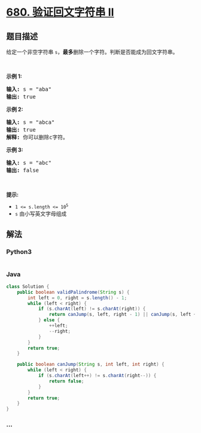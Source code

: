 # [680. 验证回文字符串 Ⅱ](https://leetcode-cn.com/problems/valid-palindrome-ii)



## 题目描述

<!-- 这里写题目描述 -->

<p>给定一个非空字符串 <code>s</code>，<strong>最多</strong>删除一个字符。判断是否能成为回文字符串。</p>

<p> </p>

<p><strong>示例 1:</strong></p>

<pre>
<strong>输入:</strong> s = "aba"
<strong>输出:</strong> true
</pre>

<p><strong>示例 2:</strong></p>

<pre>
<strong>输入:</strong> s = "abca"
<strong>输出:</strong> true
<strong>解释:</strong> 你可以删除c字符。
</pre>

<p><strong>示例 3:</strong></p>

<pre>
<strong>输入:</strong> s = "abc"
<strong>输出:</strong> false</pre>

<p> </p>

<p><strong>提示:</strong></p>

<ul>
	<li><code>1 <= s.length <= 10<sup>5</sup></code></li>
	<li><code>s</code> 由小写英文字母组成</li>
</ul>


## 解法

<!-- 这里可写通用的实现逻辑 -->

<!-- tabs:start -->

### **Python3**

<!-- 这里可写当前语言的特殊实现逻辑 -->

```python

```

### **Java**

<!-- 这里可写当前语言的特殊实现逻辑 -->

```java
class Solution {
    public boolean validPalindrome(String s) {
        int left = 0, right = s.length() - 1;
        while (left < right) {
            if (s.charAt(left) != s.charAt(right)) {
                return canJump(s, left, right - 1) || canJump(s, left + 1, right);
            } else {
                ++left;
                --right;
            }
        }
        return true;
    }

    public boolean canJump(String s, int left, int right) {
        while (left < right) {
            if (s.charAt(left++) != s.charAt(right--)) {
                return false;
            }
        }
        return true;
    }
}
```

### **...**

```

```

<!-- tabs:end -->

